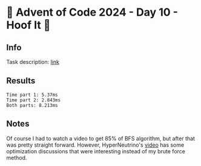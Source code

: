 # 🎄 Advent of Code 2024 - Day 10 - Hoof It 🎄

## Info

Task description: [link](https://adventofcode.com/2024/day/10)

## Results

```
Time part 1: 5.37ms
Time part 2: 2.843ms
Both parts: 8.213ms
```

## Notes

Of course I had to watch a video to get 85% of BFS algorithm, but after that was pretty straight forward.  However, HyperNeutrino's [video](https://www.youtube.com/watch?v=layyhtQQuM0) has some optimization discussions that were interesting instead of my brute force method.